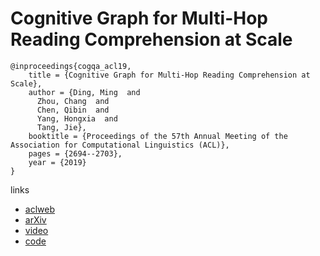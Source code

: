 # Cognitive Graph for Multi-Hop Reading Comprehension at Scale

```
@inproceedings{cogqa_acl19,
    title = {Cognitive Graph for Multi-Hop Reading Comprehension at Scale},
    author = {Ding, Ming  and
      Zhou, Chang  and
      Chen, Qibin  and
      Yang, Hongxia  and
      Tang, Jie},
    booktitle = {Proceedings of the 57th Annual Meeting of the Association for Computational Linguistics (ACL)},
    pages = {2694--2703},
    year = {2019}
}
```

links
- [aclweb](https://www.aclweb.org/anthology/P19-1259/)
- [arXiv](https://arxiv.org/abs/1905.05460)
- [video](http://www.livecongress.it/aol/indexSA.php?id=5106D0D6&ticket=)
- [code](https://github.com/THUDM/CogQA)
